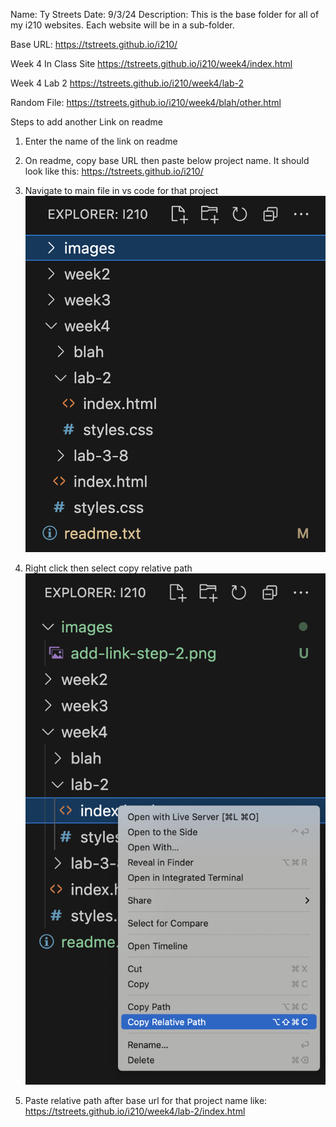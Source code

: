 Name: Ty Streets
Date: 9/3/24
Description:
This is the base folder for all of my i210 websites. Each website will be in a sub-folder.

Base URL:
https://tstreets.github.io/i210/

Week 4 In Class Site
https://tstreets.github.io/i210/week4/index.html

Week 4 Lab 2
https://tstreets.github.io/i210/week4/lab-2

Random File:
https://tstreets.github.io/i210/week4/blah/other.html

Steps to add another Link on readme

1. Enter the name of the link on readme

2. On readme, copy base URL then paste below project name. It should look like this:
   https://tstreets.github.io/i210/

3. Navigate to main file in vs code for that project
   ![add-link-step-2](images/add-link-step-2.png)

4. Right click then select copy relative path
   ![add-link-step-3](images/add-link-step-3.png)

5. Paste relative path after base url for that project name like:
   https://tstreets.github.io/i210/week4/lab-2/index.html
